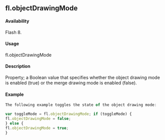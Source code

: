 ## fl.objectDrawingMode

#### Availability

Flash 8.

#### Usage

fl.objectDrawingMode

#### Description

Property; a Boolean value that specifies whether the object drawing mode is enabled (true) or the merge drawing mode is enabled (false).

#### Example

```javascript
The following example toggles the state of the object drawing mode:

var toggleMode = fl.objectDrawingMode; if (toggleMode) {
fl.objectDrawingMode = false;
} else {
fl.objectDrawingMode = true;
}

```